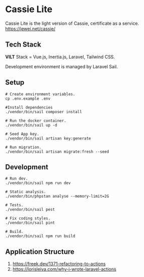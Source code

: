 # Cassie Lite

Cassie Lite is the light version of Cassie, certificate as a service. https://jewei.net/cassie/

## Tech Stack

**VILT** Stack = Vue.js, Inertia.js, Laravel, Tailwind CSS.

Development environment is managed by Laravel Sail.

## Setup

```
# Create environment variables.
cp .env.example .env

#Install dependencies
./vendor/bin/sail composer install

# Run the docker container.
./vendor/bin/sail up -d

# Seed App key.
./vendor/bin/sail artisan key:generate

# Run migration.
./vendor/bin/sail artisan migrate:fresh --seed
```

## Development

```
# Run dev.
./vendor/bin/sail npm run dev

# Static analysis.
./vendor/bin/phpstan analyse --memory-limit=2G

# Tests.
./vendor/bin/sail pest

# Fix coding styles.
./vendor/bin/sail pint

# Build.
./vendor/bin/sail npm run build
```

## Application Structure

1. https://freek.dev/1371-refactoring-to-actions
2. https://lorisleiva.com/why-i-wrote-laravel-actions
